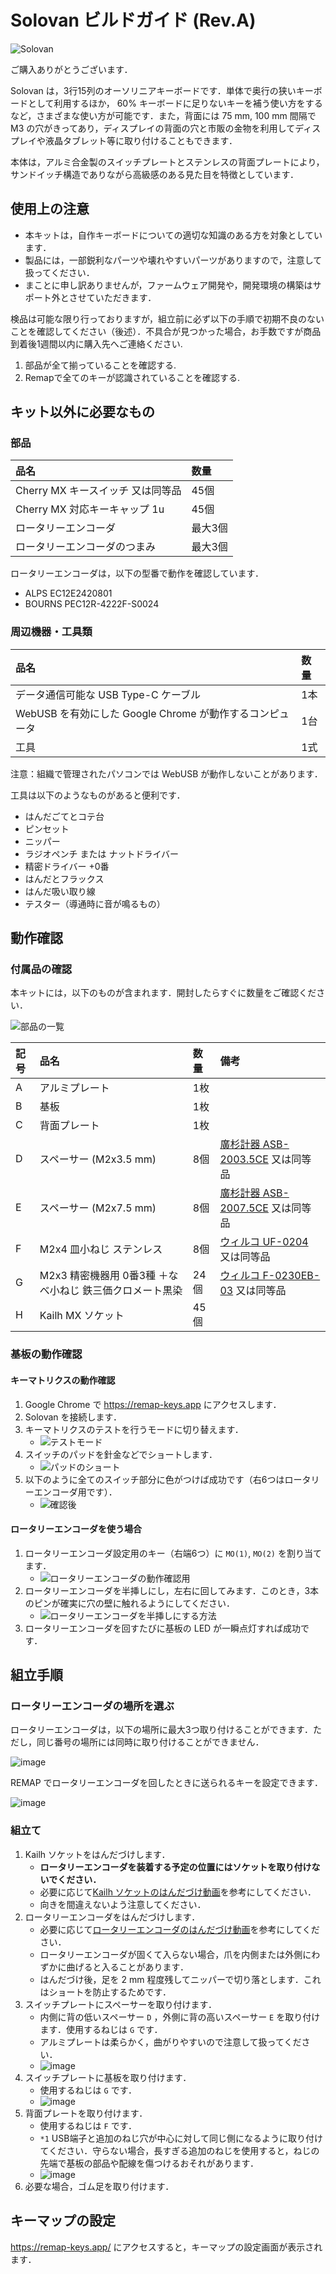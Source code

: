 # Solovan ビルドガイド (Rev.A)

![Solovan](./img/solovan.jpeg)

ご購入ありがとうございます．

Solovan は，3行15列のオーソリニアキーボードです．単体で奥行の狭いキーボードとして利用するほか， 60% キーボードに足りないキーを補う使い方をするなど，さまざまな使い方が可能です．また，背面には 75 mm, 100 mm 間隔で M3 の穴がきってあり，ディスプレイの背面の穴と市販の金物を利用してディスプレイや液晶タブレット等に取り付けることもできます．

本体は，アルミ合金製のスイッチプレートとステンレスの背面プレートにより，サンドイッチ構造でありながら高級感のある見た目を特徴としています．

## 使用上の注意

- 本キットは，自作キーボードについての適切な知識のある方を対象としています．
- 製品には，一部鋭利なパーツや壊れやすいパーツがありますので，注意して扱ってください．
- まことに申し訳ありませんが，ファームウェア開発や，開発環境の構築はサポート外とさせていただきます．

検品は可能な限り行っておりますが，組立前に必ず以下の手順で初期不良のないことを確認してください（後述）．不具合が見つかった場合，お手数ですが商品到着後1週間以内に購入先へご連絡ください.

1. 部品が全て揃っていることを確認する.
2. Remapで全てのキーが認識されていることを確認する.

## キット以外に必要なもの

### 部品

|品名|数量|
|:--|:--|
|Cherry MX キースイッチ 又は同等品|45個|
|Cherry MX 対応キーキャップ 1u|45個|
|ロータリーエンコーダ|最大3個|
|ロータリーエンコーダのつまみ|最大3個|

ロータリーエンコーダは，以下の型番で動作を確認しています．
- ALPS EC12E2420801
- BOURNS PEC12R-4222F-S0024

### 周辺機器・工具類

|品名|数量|
|:--|:--|
|データ通信可能な USB Type-C ケーブル|1本|
|WebUSB を有効にした Google Chrome が動作するコンピュータ|1台|
|工具|1式|

注意：組織で管理されたパソコンでは WebUSB が動作しないことがあります．

工具は以下のようなものがあると便利です．

- はんだごてとコテ台
- ピンセット
- ニッパー
- ラジオペンチ または ナットドライバー
- 精密ドライバー +0番
- はんだとフラックス
- はんだ吸い取り線
- テスター（導通時に音が鳴るもの）

## 動作確認

### 付属品の確認

本キットには，以下のものが含まれます．開封したらすぐに数量をご確認ください．

![部品の一覧](./img/step0_list.jpg)

|記号|品名|数量|備考|
|:--|:--|:--|:--|
|A|アルミプレート|1枚||
|B|基板|1枚||
|C|背面プレート|1枚||
|D|スペーサー (M2x3.5 mm)|8個|[廣杉計器 ASB-2003.5CE](https://hirosugi.co.jp/products/B/ASB-CE.html) 又は同等品|
|E|スペーサー (M2x7.5 mm)|8個|[廣杉計器 ASB-2007.5CE](https://hirosugi.co.jp/products/B/ASB-CE.html) 又は同等品|
|F|M2x4 皿小ねじ ステンレス|8個|[ウィルコ UF-0204](https://wilco.jp/products/U/UF.html#page1) 又は同等品|
|G|M2x3 精密機器用 0番3種 ＋なべ小ねじ 鉄三価クロメート黒染|24個|[ウィルコ F-0230EB-03](https://wilco.jp/products/F/F-EB-03.html) 又は同等品|
|H|Kailh MX ソケット|45個||

### 基板の動作確認

#### キーマトリクスの動作確認

1. Google Chrome で https://remap-keys.app にアクセスします．
2. Solovan を接続します．
3. キーマトリクスのテストを行うモードに切り替えます．
    - ![テストモード](./img/test_matrix_mode.png)
4. スイッチのパッドを針金などでショートします．
    - ![パッドのショート](./img/testing_switch_pad.jpg)
5. 以下のように全てのスイッチ部分に色がつけば成功です（右6つはロータリーエンコーダ用です）．
    - ![確認後](./img/matrix_ok.png)

#### ロータリーエンコーダを使う場合

1. ロータリーエンコーダ設定用のキー（右端6つ）に `MO(1)`, `MO(2)` を割り当てます．
    - ![ロータリーエンコーダの動作確認用](./img/rotary_encoder_test_keymap.png)
2. ロータリーエンコーダを半挿しにし，左右に回してみます．このとき，3本のピンが確実に穴の壁に触れるようにしてください．
    - ![ロータリーエンコーダを半挿しにする方法](./img/testing_rotary_encoder.jpg)
3. ロータリーエンコーダを回すたびに基板の LED が一瞬点灯すれば成功です．

## 組立手順

### ロータリーエンコーダの場所を選ぶ

ロータリーエンコーダは，以下の場所に最大3つ取り付けることができます．ただし，同じ番号の場所には同時に取り付けることができません．

![image](./img/rotary_encoder_slots.jpg)

REMAP でロータリーエンコーダを回したときに送られるキーを設定できます．

![image](./img/remap_rotary_encoder_positions.jpg)

### 組立て

1. Kailh ソケットをはんだづけします．
    - **ロータリーエンコーダを装着する予定の位置にはソケットを取り付けないでください．**
    - 必要に応じて[Kailh ソケットのはんだづけ動画](https://youtu.be/Mo56qdbEFzs)を参考にしてください．
    - 向きを間違えないよう注意してください．
2. ロータリーエンコーダをはんだづけします．
    - 必要に応じて[ロータリーエンコーダのはんだづけ動画](https://youtu.be/kJmX0Eaabzc)を参考にしてください．
    - ロータリーエンコーダが固くて入らない場合，爪を内側または外側にわずかに曲げると入ることがあります．
    - はんだづけ後，足を 2 mm 程度残してニッパーで切り落とします．これはショートを防止するためです．
3. スイッチプレートにスペーサーを取り付けます．
    - 内側に背の低いスペーサー `D` ，外側に背の高いスペーサー `E` を取り付けます．使用するねじは `G` です．
    - アルミプレートは柔らかく，曲がりやすいので注意して扱ってください．
    - ![image](./img/step1_studs.jpg)
4. スイッチプレートに基板を取り付けます．
    - 使用するねじは `G` です．
    - ![image](./img/step2_pcb.jpg)
5. 背面プレートを取り付けます．
    - 使用するねじは `F` です．
    - `*1` USB端子と追加のねじ穴が中心に対して同じ側になるように取り付けてください．守らない場合，長すぎる追加のねじを使用すると，ねじの先端で基板の部品や配線を傷つけるおそれがあります．
    - ![image](./img/step3_backplate.jpg)
6. 必要な場合，ゴム足を取り付けます．

## キーマップの設定

https://remap-keys.app/ にアクセスすると，キーマップの設定画面が表示されます．
